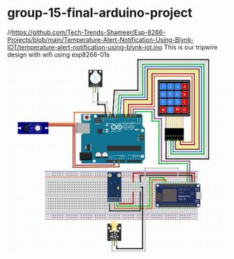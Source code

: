 # group-15-final-arduino-project
//https://github.com/Tech-Trends-Shameer/Esp-8266-Projects/blob/main/Temperature-Alert-Notification-Using-Blynk-IOT/temperature-alert-notification-using-blynk-iot.ino
This is our tripwire design with wifi using esp8266-01s
![My Image](./public/final-product.png)